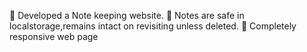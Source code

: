 🏅 Developed a Note keeping website.
🏅 Notes are safe in localstorage,remains intact on revisiting unless deleted.
🏅 Completely responsive web page
